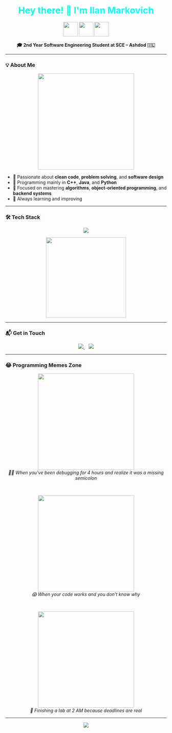 <h1 align="center" style="color:#00ffe1">Hey there! 👋 I'm <span style="color:#00ffff">Ilan Markovich</span></h1>

<p align="center">
  <img src="https://cdn.jsdelivr.net/gh/devicons/devicon/icons/cplusplus/cplusplus-original.svg" height="45" />
  <img src="https://cdn.jsdelivr.net/gh/devicons/devicon/icons/java/java-original.svg" height="45" />
  <img src="https://cdn.jsdelivr.net/gh/devicons/devicon/icons/python/python-original.svg" height="45" />
</p>

<p align="center">
  <strong>🎓 2nd Year Software Engineering Student at SCE – Ashdod 🇮🇱</strong>
</p>

---

### 💡 About Me

<p align="center">
  <img src="https://media.giphy.com/media/qgQUggAC3Pfv687qPC/giphy.gif" width="300" />
</p>

- 🧠 Passionate about **clean code**, **problem solving**, and **software design**
- 🔧 Programming mainly in **C++**, **Java**, and **Python**
- 🎯 Focused on mastering **algorithms**, **object-oriented programming**, and **backend systems**
- 🚀 Always learning and improving

---

### 🛠️ Tech Stack

<p align="center">
  <img src="https://skillicons.dev/icons?i=cpp,java,python,git,vscode,github&theme=dark" />
</p>

<p align="center">
  <img src="https://media.giphy.com/media/ZVik7pBtu9dNS/giphy.gif" width="250" />
</p>

---

### 📬 Get in Touch

<p align="center">
  <a href="mailto:merkovichilan@gmail.com">
    <img src="https://img.shields.io/badge/Email-merkovichilan@gmail.com-red?style=for-the-badge&logo=gmail" />
  </a>
  &nbsp;&nbsp;
  <a href="https://linkedin.com/in/ilanmarkovich" target="_blank">
    <img src="https://img.shields.io/badge/LinkedIn-View_Profile-blue?style=for-the-badge&logo=linkedin" />
  </a>
</p>

---

### 😂 Programming Memes Zone

<p align="center">
  <img src="https://media.giphy.com/media/13HgwGsXF0aiGY/giphy.gif" width="300" />
  <br />
  <em>👨‍🔧 When you've been debugging for 4 hours and realize it was a missing semicolon</em>
</p>

<br/>

<p align="center">
  <img src="https://media.giphy.com/media/coxQHKASG60HrHtvkt/giphy.gif" width="300" />
  <br />
  <em>😱 When your code works and you don’t know why</em>
</p>

<br/>

<p align="center">
  <img src="https://media.giphy.com/media/jdPMeyv9rn0hZHh8n9/giphy.gif" width="300" />
  <br />
  <em>🌙 Finishing a lab at 2 AM because deadlines are real</em>
</p>

---

<p align="center">
  <img src="https://readme-typing-svg.demolab.com?font=Orbitron&size=22&duration=4000&pause=1000&color=00F9FF&center=true&vCenter=true&width=600&lines=Thanks+for+scrolling+my+README;May+your+code+compile+on+first+try!" />
</p>
